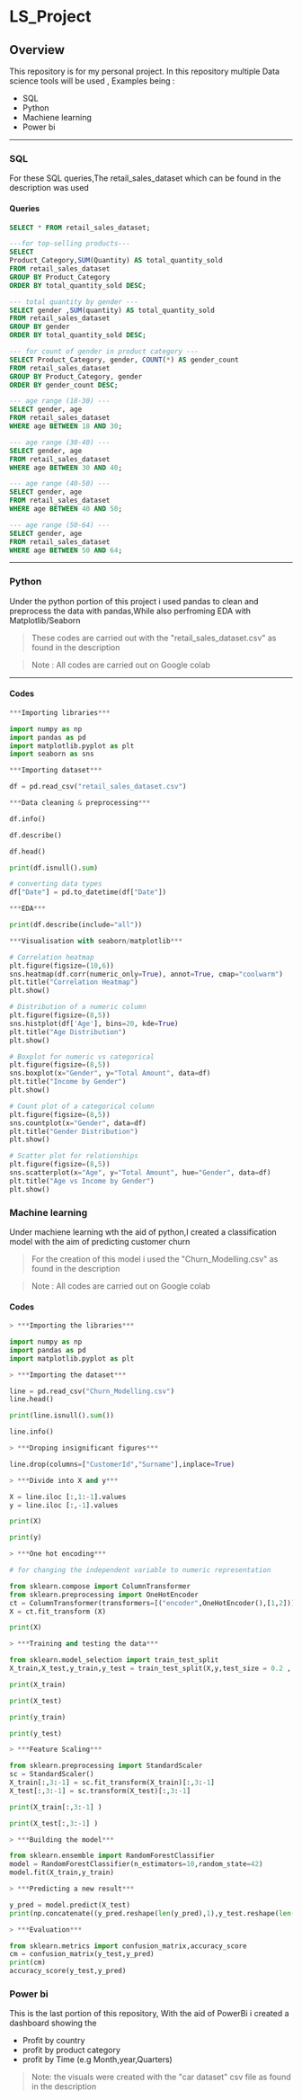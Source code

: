 # LS_Project

## Overview
This repository is for my personal project. In this repository multiple Data science tools will be used , Examples being :
+ SQL
+ Python
+ Machiene learning
+ Power bi
----

### SQL
For these SQL queries,The retail_sales_dataset which can be found in the description was used 

#### Queries
``` sql
SELECT * FROM retail_sales_dataset;
```
``` sql
---for top-selling products---
SELECT 
Product_Category,SUM(Quantity) AS total_quantity_sold
FROM retail_sales_dataset
GROUP BY Product_Category
ORDER BY total_quantity_sold DESC;
```
``` sql
--- total quantity by gender ---
SELECT gender ,SUM(quantity) AS total_quantity_sold
FROM retail_sales_dataset
GROUP BY gender
ORDER BY total_quantity_sold DESC;
```
``` sql
--- for count of gender in product category ---
SELECT Product_Category, gender, COUNT(*) AS gender_count
FROM retail_sales_dataset
GROUP BY Product_Category, gender
ORDER BY gender_count DESC;
```
``` sql
--- age range (18-30) ---
SELECT gender, age
FROM retail_sales_dataset
WHERE age BETWEEN 18 AND 30;
```
``` sql
--- age range (30-40) ---
SELECT gender, age
FROM retail_sales_dataset
WHERE age BETWEEN 30 AND 40;
```
``` sql
--- age range (40-50) ---
SELECT gender, age
FROM retail_sales_dataset
WHERE age BETWEEN 40 AND 50;
```
``` sql
--- age range (50-64) ---
SELECT gender, age
FROM retail_sales_dataset
WHERE age BETWEEN 50 AND 64;
```
----
### Python 
Under the python portion of this project i used pandas to clean and preprocess the data with pandas,While also perfroming EDA with Matplotlib/Seaborn
> These codes are carried out with the "retail_sales_dataset.csv" as found in the description

> Note : All codes are carried out on Google colab
----
#### Codes
``` python
***Importing libraries***
```
``` python
import numpy as np
import pandas as pd 
import matplotlib.pyplot as plt
import seaborn as sns 
```
``` python
***Importing dataset***
```
``` python
df = pd.read_csv("retail_sales_dataset.csv")
```
``` python
***Data cleaning & preprocessing***
```
``` python
df.info()
```
``` python
df.describe()
```
``` python
df.head()
```
``` python
print(df.isnull().sum)
```
``` python
# converting data types
df["Date"] = pd.to_datetime(df["Date"])
```

``` python
***EDA***
```
``` python
print(df.describe(include="all"))
```
``` python
***Visualisation with seaborn/matplotlib***
```
``` python
# Correlation heatmap
plt.figure(figsize=(10,6))
sns.heatmap(df.corr(numeric_only=True), annot=True, cmap="coolwarm")
plt.title("Correlation Heatmap")
plt.show()
```
``` python
# Distribution of a numeric column
plt.figure(figsize=(8,5))
sns.histplot(df['Age'], bins=20, kde=True)
plt.title("Age Distribution")
plt.show()
```
``` python
# Boxplot for numeric vs categorical
plt.figure(figsize=(8,5))
sns.boxplot(x="Gender", y="Total Amount", data=df)
plt.title("Income by Gender")
plt.show()
```
``` python
# Count plot of a categorical column
plt.figure(figsize=(8,5))
sns.countplot(x="Gender", data=df)
plt.title("Gender Distribution")
plt.show()
```
``` python
# Scatter plot for relationships
plt.figure(figsize=(8,5))
sns.scatterplot(x="Age", y="Total Amount", hue="Gender", data=df)
plt.title("Age vs Income by Gender")
plt.show()
```
### Machine learning
Under machiene learning wth the aid of python,I created a classification model with the aim of predicting customer churn 
> For the creation of this model i used the "Churn_Modelling.csv" as found in the description

> Note : All codes are carried out on Google colab
#### Codes
``` python
> ***Importing the libraries***
```
``` python
import numpy as np
import pandas as pd
import matplotlib.pyplot as plt
```
``` python
> ***Importing the dataset***
```
``` python
line = pd.read_csv("Churn_Modelling.csv")
line.head()
```
``` python
print(line.isnull().sum())
```
``` python
line.info()
```
``` python
> ***Droping insignificant figures***
```
``` python
line.drop(columns=["CustomerId","Surname"],inplace=True)
```
``` python
> ***Divide into X and y***
```
``` python
X = line.iloc [:,1:-1].values
y = line.iloc [:,-1].values
```
``` python
print(X)
```
``` python
print(y)
```
``` python
> ***One hot encoding***
```
``` python
# for changing the independent variable to numeric representation

from sklearn.compose import ColumnTransformer
from sklearn.preprocessing import OneHotEncoder
ct = ColumnTransformer(transformers=[("encoder",OneHotEncoder(),[1,2])],remainder= "passthrough")
X = ct.fit_transform (X)
```
``` python
print(X)
```
``` python
> ***Training and testing the data***
```
``` python
from sklearn.model_selection import train_test_split
X_train,X_test,y_train,y_test = train_test_split(X,y,test_size = 0.2 , random_state = 42)
```
``` python
print(X_train)
```
``` python
print(X_test)
```
``` python
print(y_train)
```
``` python
print(y_test)
```
``` python
> ***Feature Scaling***
```
``` python
from sklearn.preprocessing import StandardScaler
sc = StandardScaler()
X_train[:,3:-1] = sc.fit_transform(X_train)[:,3:-1]
X_test[:,3:-1] = sc.transform(X_test)[:,3:-1]
```
``` python
print(X_train[:,3:-1] )
```
``` python
print(X_test[:,3:-1] )
```
``` python
> ***Building the model***
```
``` python
from sklearn.ensemble import RandomForestClassifier
model = RandomForestClassifier(n_estimators=10,random_state=42)
model.fit(X_train,y_train)
```
``` python
> ***Predicting a new result***
```
``` python
y_pred = model.predict(X_test)
print(np.concatenate((y_pred.reshape(len(y_pred),1),y_test.reshape(len(y_test),1)),1))
```
``` python
> ***Evaluation***
```
``` python
from sklearn.metrics import confusion_matrix,accuracy_score
cm = confusion_matrix(y_test,y_pred)
print(cm)
accuracy_score(y_test,y_pred)
```
### Power bi
This is the last portion of this repository, With the aid of PowerBi i created a dashboard showing the 
+ Profit by country
+ profit by product category
+ profit by Time (e.g Month,year,Quarters)

> Note: the visuals were created with the "car dataset" csv file as found in the description





